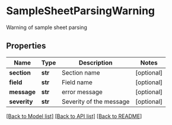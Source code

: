 # SampleSheetParsingWarning

Warning of sample sheet parsing
## Properties
Name | Type | Description | Notes
------------ | ------------- | ------------- | -------------
**section** | **str** | Section name | [optional] 
**field** | **str** | Field name | [optional] 
**message** | **str** | error message | [optional] 
**severity** | **str** | Severity of the message | [optional] 

[[Back to Model list]](../README.md#documentation-for-models) [[Back to API list]](../README.md#documentation-for-api-endpoints) [[Back to README]](../README.md)


